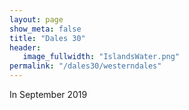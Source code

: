 ```yaml
---
layout: page
show_meta: false
title: "Dales 30"
header:
   image_fullwidth: "IslandsWater.png"
permalink: "/dales30/westerndales"
---
```

In September 2019
